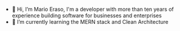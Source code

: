 - 👋 Hi, I’m Mario Eraso, I'm a developer with more than ten years of experience building software for businesses and enterprises 
- 🌱 I’m currently learning the MERN stack and Clean Architecture


